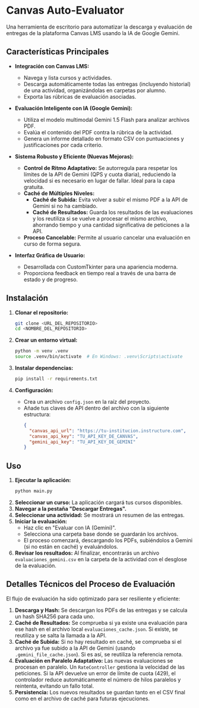 # Canvas Auto-Evaluator

Una herramienta de escritorio para automatizar la descarga y evaluación de entregas de la plataforma Canvas LMS usando la IA de Google Gemini.

## Características Principales

- **Integración con Canvas LMS:**
  - Navega y lista cursos y actividades.
  - Descarga automáticamente todas las entregas (incluyendo historial) de una actividad, organizándolas en carpetas por alumno.
  - Exporta las rúbricas de evaluación asociadas.

- **Evaluación Inteligente con IA (Google Gemini):**
  - Utiliza el modelo multimodal Gemini 1.5 Flash para analizar archivos PDF.
  - Evalúa el contenido del PDF contra la rúbrica de la actividad.
  - Genera un informe detallado en formato CSV con puntuaciones y justificaciones por cada criterio.

- **Sistema Robusto y Eficiente (Nuevas Mejoras):**
  - **Control de Ritmo Adaptativo:** Se autorregula para respetar los límites de la API de Gemini (QPS y cuota diaria), reduciendo la velocidad si es necesario en lugar de fallar. Ideal para la capa gratuita.
  - **Caché de Múltiples Niveles:**
    - **Caché de Subida:** Evita volver a subir el mismo PDF a la API de Gemini si no ha cambiado.
    - **Caché de Resultados:** Guarda los resultados de las evaluaciones y los reutiliza si se vuelve a procesar el mismo archivo, ahorrando tiempo y una cantidad significativa de peticiones a la API.
  - **Proceso Cancelable:** Permite al usuario cancelar una evaluación en curso de forma segura.

- **Interfaz Gráfica de Usuario:**
  - Desarrollada con CustomTkinter para una apariencia moderna.
  - Proporciona feedback en tiempo real a través de una barra de estado y de progreso.

## Instalación

1.  **Clonar el repositorio:**
    ```bash
    git clone <URL_DEL_REPOSITORIO>
    cd <NOMBRE_DEL_REPOSITORIO>
    ```

2.  **Crear un entorno virtual:**
    ```bash
    python -m venv .venv
    source .venv/bin/activate  # En Windows: .venv\Scripts\activate
    ```

3.  **Instalar dependencias:**
    ```bash
    pip install -r requirements.txt
    ```

4.  **Configuración:**
    - Crea un archivo `config.json` en la raíz del proyecto.
    - Añade tus claves de API dentro del archivo con la siguiente estructura:
      ```json
      {
        "canvas_api_url": "https://tu-institucion.instructure.com",
        "canvas_api_key": "TU_API_KEY_DE_CANVAS",
        "gemini_api_key": "TU_API_KEY_DE_GEMINI"
      }
      ```

## Uso

1.  **Ejecutar la aplicación:**
    ```bash
    python main.py
    ```
2.  **Seleccionar un curso:** La aplicación cargará tus cursos disponibles.
3.  **Navegar a la pestaña "Descargar Entregas".**
4.  **Seleccionar una actividad:** Se mostrará un resumen de las entregas.
5.  **Iniciar la evaluación:**
    - Haz clic en "Evaluar con IA (Gemini)".
    - Selecciona una carpeta base donde se guardarán los archivos.
    - El proceso comenzará, descargando los PDFs, subiéndolos a Gemini (si no están en caché) y evaluándolos.
6.  **Revisar los resultados:** Al finalizar, encontrarás un archivo `evaluaciones_gemini.csv` en la carpeta de la actividad con el desglose de la evaluación.

## Detalles Técnicos del Proceso de Evaluación

El flujo de evaluación ha sido optimizado para ser resiliente y eficiente:

1.  **Descarga y Hash:** Se descargan los PDFs de las entregas y se calcula un hash SHA256 para cada uno.
2.  **Caché de Resultados:** Se comprueba si ya existe una evaluación para ese hash en el archivo local `evaluaciones_cache.json`. Si existe, se reutiliza y se salta la llamada a la API.
3.  **Caché de Subida:** Si no hay resultado en caché, se comprueba si el archivo ya fue subido a la API de Gemini (usando `.gemini_file_cache.json`). Si es así, se reutiliza la referencia remota.
4.  **Evaluación en Paralelo Adaptativo:** Las nuevas evaluaciones se procesan en paralelo. Un `RateController` gestiona la velocidad de las peticiones. Si la API devuelve un error de límite de cuota (429), el controlador reduce automáticamente el número de hilos paralelos y reintenta, evitando un fallo total.
5.  **Persistencia:** Los nuevos resultados se guardan tanto en el CSV final como en el archivo de caché para futuras ejecuciones.